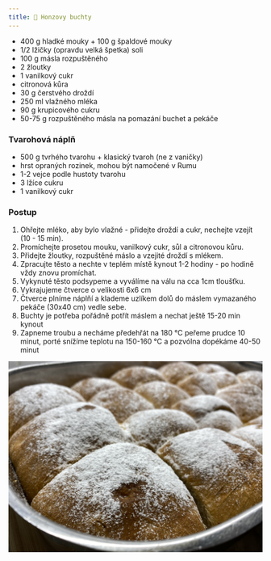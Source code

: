 ```yaml
---
title: 👑 Honzovy buchty
---
```


- 400 g hladké mouky + 100 g špaldové mouky
- 1/2 lžičky (opravdu velká špetka) soli
- 100 g másla rozpuštěného
- 2 žloutky
- 1 vanilkový cukr
- citronová kůra
- 30 g čerstvého droždí
- 250 ml vlažného mléka
- 90 g krupicového cukru
- 50-75 g rozpuštěného másla na pomazání buchet a pekáče

### Tvarohová náplň

- 500 g tvrhého tvarohu + klasický tvaroh (ne z vaničky)
- hrst opraných rozinek, mohou být namočené v Rumu
- 1-2 vejce podle hustoty tvarohu
- 3 lžíce cukru
- 1 vanilkový cukr

### Postup

1. Ohřejte mléko, aby bylo vlažné - přidejte droždí a cukr, nechejte vzejít (10 - 15 min).
2. Promíchejte prosetou mouku, vanilkový cukr, sůl a citronovou kůru.
3. Přidejte žloutky, rozpuštěné máslo a vzejité droždí s mlékem.
4. Zpracujte těsto a nechte v teplém místě kynout 1-2 hodiny - po hodině vždy znovu promíchat.
5. Vykynuté těsto podsypeme a vyválíme na válu na cca 1cm tloušťku.
6. Vykrajujeme čtverce o velikosti 6x6 cm
7. Čtverce plníme náplňí a klademe uzlíkem dolů do máslem vymazaného pekáče (30x40 cm) vedle sebe.
8. Buchty je potřeba pořádně potřít máslem a nechat ještě 15-20 min kynout
9. Zapneme troubu a necháme předehřát na 180 °C peřeme prudce 10 minut, porté snížíme teplotu na 150-160 °C a pozvólna dopékáme 40-50 minut

![](./honzovy-buchty.jpg)
